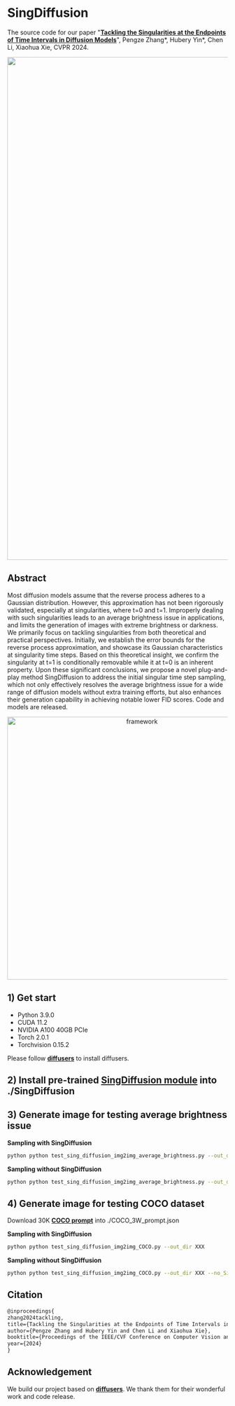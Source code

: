 # SingDiffusion

The source code for our paper "**[Tackling the Singularities at the Endpoints of Time Intervals in Diffusion Models](https://arxiv.org/pdf/2403.08381.pdf)**", Pengze Zhang*, Hubery Yin*, Chen Li, Xiaohua Xie, CVPR 2024.

<div align=center>
<img width="1148" alt="framework" src="https://github.com/PangzeCheung/SingDiffusion/assets/37894893/76fc771d-ec33-4fb5-ab03-ba5265f31a3b">
</div>

## Abstract

Most diffusion models assume that the reverse process adheres to a Gaussian distribution. However, this approximation has not been rigorously validated, especially at singularities, where t=0 and t=1. Improperly dealing with such singularities leads to an average brightness issue in applications, and limits the generation of images with extreme brightness or darkness. We primarily focus on tackling singularities from both theoretical and practical perspectives. Initially, we establish the error bounds for the reverse process approximation, and showcase its Gaussian characteristics at singularity time steps. Based on this theoretical insight, we confirm the singularity at t=1 is conditionally removable while it at t=0 is an inherent property. Upon these significant conclusions, we propose a novel plug-and-play method SingDiffusion to address the initial singular time step sampling, which not only effectively resolves the average brightness issue for a wide range of diffusion models without extra training efforts, but also enhances their generation capability in achieving notable lower FID scores. Code and models are released.

<div align=center>
<img width="600" alt="framework" src="https://github.com/PangzeCheung/SingDiffusion/assets/37894893/22c69fbf-ea8a-434c-8be5-0dfc27395a14">
</div>

## 1) Get start

* Python 3.9.0
* CUDA 11.2
* NVIDIA A100 40GB PCIe
* Torch 2.0.1
* Torchvision 0.15.2

Please follow **[diffusers](https://github.com/huggingface/diffusers)** to install diffusers.

## 2) Install pre-trained **[SingDiffusion module](https://drive.google.com/drive/folders/1wPZDRPcsnToRobu0ssBEg6cPV2TRGMAi?usp=sharing)** into ./SingDiffusion

## 3) Generate image for testing average brightness issue

**Sampling with SingDiffusion**
```bash
python python test_sing_diffusion_img2img_average_brightness.py --out_dir XXX 
```

**Sampling without SingDiffusion**
```bash
python python test_sing_diffusion_img2img_average_brightness.py --out_dir XXX --no_SingDiffusion
```

## 4) Generate image for testing COCO dataset

Download 30K **[COCO prompt](https://drive.google.com/file/d/1TcYgGyQ2hGRktuBcaeISKKXjTf99cqoW/view?usp=sharing)** into ./COCO_3W_prompt.json

**Sampling with SingDiffusion**
```bash
python python test_sing_diffusion_img2img_COCO.py --out_dir XXX 
```

**Sampling without SingDiffusion**
```bash
python python test_sing_diffusion_img2img_COCO.py --out_dir XXX --no_SingDiffusion
```


## Citation

```tex
@inproceedings{
zhang2024tackling,
title={Tackling the Singularities at the Endpoints of Time Intervals in Diffusion Models},
author={Pengze Zhang and Hubery Yin and Chen Li and Xiaohua Xie},
booktitle={Proceedings of the IEEE/CVF Conference on Computer Vision and Pattern Recognition (CVPR)},
year={2024}
}
```

## Acknowledgement 

We build our project based on **[diffusers](https://github.com/huggingface/diffusers)**. We thank them for their wonderful work and code release.

